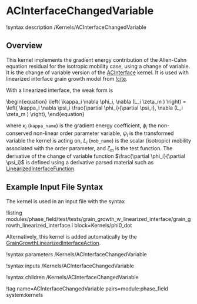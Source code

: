 # ACInterfaceChangedVariable

!syntax description /Kernels/ACInterfaceChangedVariable

## Overview

This kernel implements the gradient energy contribution of the Allen-Cahn equation residual for the isotropic mobility case, using a change of variable. It is the change of variable version of the [ACInterface](/ACInterface.md) kernel. It is used with linearized interface grain growth model from [!cite](glasner2001nonlinear).

With a linearized interface, the weak form is

\begin{equation}
\left( \kappa_i \nabla \phi_i, \nabla (L_i \zeta_m ) \right) = \left( \kappa_i \nabla \psi_i \frac{\partial \phi_i}{\partial \psi_i}, \nabla (L_i \zeta_m ) \right),
\end{equation}

where $\kappa_i$ (`kappa_name`) is the gradient energy coefficient, $\phi_i$ the
non-conserved non-linear order parameter variable, $\psi_i$ is the transformed variable the kernel is acting on, $L_i$
(`mob_name`) is the scalar (isotropic) mobility associated with the order
parameter, and $\zeta_m$ is the test function. The derivative of the change of variable function $\frac{\partial \phi_i}{\partial \psi_i}$ is defined using a derivative parsed material such as [LinearizedInterfaceFunction](/LinearizedInterfaceFunction.md).

## Example Input File Syntax

The kernel is used in an input file with the syntax

!listing modules/phase_field/test/tests/grain_growth_w_linearized_interface/grain_growth_linearized_interface.i block=Kernels/phi0_dot

Alternatively, this kernel is added automatically by the [GrainGrowthLinearizedInterfaceAction](/GrainGrowthLinearizedInterfaceAction.md).

!syntax parameters /Kernels/ACInterfaceChangedVariable

!syntax inputs /Kernels/ACInterfaceChangedVariable

!syntax children /Kernels/ACInterfaceChangedVariable

!tag name=ACInterfaceChangedVariable pairs=module:phase_field system:kernels
